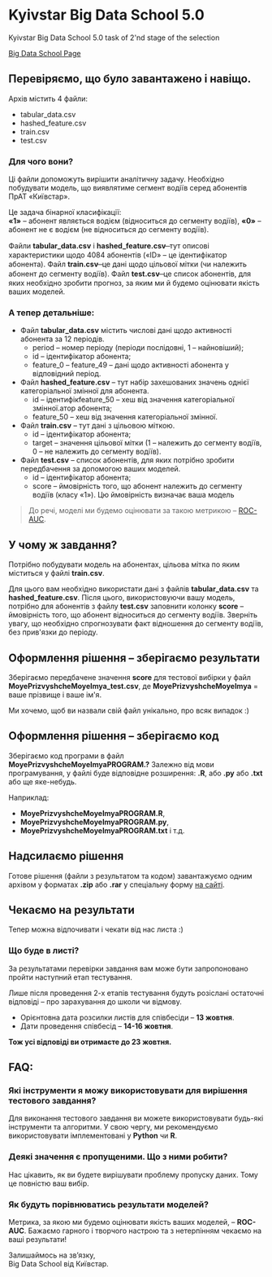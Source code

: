 # Kyivstar Big Data School 5.0
Kyivstar Big Data School 5.0 task of 2'nd stage of the selection

[Big Data School Page](https://bigdata.kyivstar.ua/school/)

## Перевіряємо, що було завантажено і навіщо.

Архів містить 4 файли:
* tabular_data.csv
* hashed_feature.csv
* train.csv
* test.csv

### Для чого вони?

Ці файли допоможуть вирішити аналітичну задачу. Необхідно побудувати модель, що виявлятиме сегмент водіїв серед абонентів ПрАТ «Київстар».

Це задача бінарної класифікації:  
**«1»** – абонент являється водієм (відноситься до сегменту водіїв), 
**«0»** – абонент не є водієм (не відноситься до сегменту водіїв).

Файли **tabular_data.csv** і **hashed_feature.csv**  ̶  тут описові характеристики щодо 4084 абонентів («ID» – це ідентифікатор абонента).
Файл **train.csv**  ̶  це дані щодо цільової мітки (чи належить абонент до сегменту водіїв).
Файл **test.csv**  ̶  це список абонентів, для яких необхідно зробити прогноз, за яким ми й будемо оцінювати якість ваших моделей.

### А тепер детальніше:

* Файл **tabular_data.csv** містить числові дані щодо активності абонента за 12 періодів.  
	* period – номер періоду (періоди послідовні, 1 – найновіший);
	* id – ідентифікатор абонента;
	* feature_0 – feature_49 – дані щодо активності абонента у відповідний період.
* Файл **hashed_feature.csv** – тут набір захешованих значень однієї категоріальної змінної для абонента.
	* id – ідентифікfeature_50 – хеш від значення категоріальної змінної.атор абонента;
	* feature_50 – хеш від значення категоріальної змінної.
* Файл **train.csv** – тут дані з цільовою міткою.
	* id – ідентифікатор абонента;
	* target – значення цільової мітки (1 – належить до сегменту водіїв, 0 – не належить до сегменту водіїв).
* Файл **test.csv** – список абонентів, для яких потрібно зробити передбачення за допомогою ваших моделей.
	* id – ідентифікатор абонента;
	* score – ймовірність того, що абонент належить до сегменту водіїв (класу «1»). Цю ймовірність визначає ваша модель

>До речі, моделі ми будемо оцінювати за такою метрикою – [ROC-AUC](https://uk.wikipedia.org/wiki/ROC-%D0%BA%D1%80%D0%B8%D0%B2%D0%B0).

## У чому ж завдання?

Потрібно побудувати модель на абонентах, цільова мітка по яким міститься у файлі **train.csv**.

Для цього вам необхідно використати дані з файлів **tabular_data.csv** та **hashed_feature.csv**. Після цього, використовуючи вашу модель, потрібно для абонентів з файлу **test.csv** заповнити колонку **score** – ймовірність того, що абонент відноситься до сегменту водіїв. Зверніть увагу, що необхідно спрогнозувати факт відношення до сегменту водіїв, без прив'язки до періоду.

## Оформлення рішення – зберігаємо результати

Зберігаємо передбачене значення **score** для тестової вибірки у файл **MoyePrizvyshcheMoyeImya_test.csv**, де **MoyePrizvyshcheMoyeImya** = ваше прізвище і ваше ім'я.

Ми хочемо, щоб ви назвали свій файл унікально, про всяк випадок :)

## Оформлення рішення – зберігаємо код

Зберігаємо код програми в файл **MoyePrizvyshcheMoyeImyaPROGRAM.?** Залежно від мови програмування, у файлі буде відповідне розширення: **.R**, або **.py** або **.txt** або ще яке-небудь.

Наприклад:
* **MoyePrizvyshcheMoyeImyaPROGRAM.R**,
* **MoyePrizvyshcheMoyeImyaPROGRAM.py**,
* **MoyePrizvyshcheMoyeImyaPROGRAM.txt** і т.д.

## Надсилаємо рішення

Готове рішення (файли з результатом та кодом) завантажуємо одним архівом у форматах **.zip** або **.rar** у спеціальну форму [на сайті](https://bigdataschool.esclick.me/D3p8ZMv0yMuu).

## Чекаємо на результати

Тепер можна відпочивати і чекати від нас листа :)

### Що буде в листі?
За результатами перевірки завдання вам може бути запропоновано пройти наступний етап тестування.

Лише після проведення 2-х етапів тестування будуть розіслані остаточні відповіді – про зарахування до школи чи відмову.

* Орієнтовна дата розсилки листів для співбесіди – **13 жовтня**.
* Дати проведення співбесід – **14-16 жовтня**.

**Тож усі відповіді ви отримаєте до 23 жовтня.**

## FAQ:

### Які інструменти я можу використовувати для вирішення тестового завдання? 
Для виконання тестового завдання ви можете використовувати будь-які інструменти та алгоритми. У свою чергу, ми рекомендуємо використовувати імплементовані у **Python** чи **R**.

### Деякі значення є пропущеними. Що з ними робити?
Нас цікавить, як ви будете вирішувати проблему пропуску даних. Тому це повністю ваш вибір.

### Як будуть порівнюватись результати моделей?
Метрика, за якою ми будемо оцінювати якість ваших моделей, – **ROC-AUC**.
Бажаємо гарного і творчого настрою та з нетерпінням чекаємо на ваші результати!

Залишаймось на зв’язку,  
Big Data School від Київстар.

